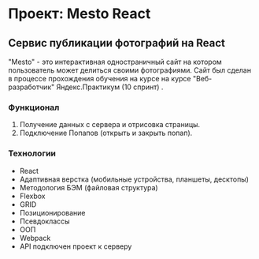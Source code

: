 # Проект: Mesto React

## Сервис публикации фотографий на React
"Mesto" - это интерактивная одностраничный сайт на котором пользователь может делиться своими фотографиями. Сайт был сделан в процессе прохождения обучения на курсе на курсе "Веб-разработчик" Яндекс.Практикум (10 спринт) . 

### Функционал
1. Получение данных с сервера и отрисовка страницы.
2. Подключение Попапов (открыть и закрыть попап).

### Технологии
* React
* Адаптивная верстка (мобильные устройства, планшеты, десктопы)
* Методология БЭМ (файловая структура)
* Flexbox
* GRID
* Позиционирование
* Псевдоклассы
* OOП
* Webpack
* API подключен проект к серверу